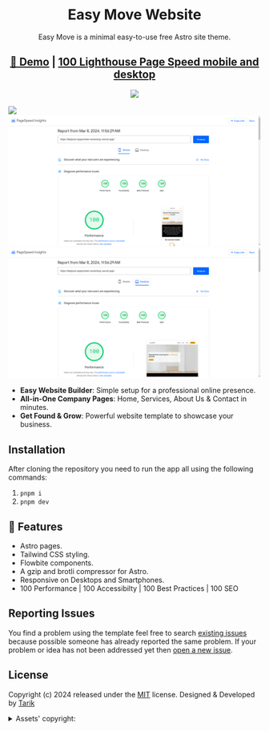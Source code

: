 <h1 align=center>Easy Move Website</h1>
<p align=center>Easy Move is a minimal easy-to-use free Astro site theme.</p>
<h2 align="center"> <a target="_blank" href="https://tailpool-wpplumber-workshop.vercel.app/" rel="nofollow">🚀 Demo</a> | <a  target="_blank" href="https://pagespeed.web.dev/analysis/https-tailpool-wpplumber-workshop-vercel-app/zk63mc8hqu?hl=en&form_factor=mobile">100 Lighthouse Page Speed mobile and desktop</a>
</h2>
<p align="center">
  <a href="https://github.com/withastro/astro/releases/tag/astro%404.3.2" alt="Contributors">
    <img src="https://img.shields.io/static/v1?label=ASTRO&message=4.4&color=&logo=astro" />
  </a>
</p>
<img src="./docs/assets/img/easy-move.gif">
<img src="./docs/assets/img/easymove-mobile.png">
<img src="./docs/assets/img/easymove-desktop.png">

- **Easy Website Builder**: Simple setup for a professional online presence.
- **All-in-One Company Pages**: Home, Services, About Us & Contact in minutes.
- **Get Found & Grow**: Powerful website template to showcase your business.

<!-- installation -->
## Installation
After cloning the repository you need to run the app all using the following commands:
1. `pnpm i`
2. `pnpm dev`

## 🎨 Features
- Astro pages.
- Tailwind CSS styling.
- Flowbite components.
- A gzip and brotli compressor for Astro.
- Responsive on Desktops and Smartphones.
- 100 Performance | 100 Accessibilty | 100 Best Practices | 100 SEO

<!-- reporting issue -->
## Reporting Issues
You find a problem using the template feel free to search [existing issues](https://github.com/wpplumber/easymove/issues) because possible someone has already reported the same problem.
If your problem or idea has not been addressed yet then [open a new issue](https://github.com/wpplumber/easymove/issues).

<!-- licence -->
## License

Copyright (c) 2024 released under the [MIT](https://github.com/wpplumber/easymove/blob/main/LICENSE) license. Designed & Developed by [Tarik](https://github.com/wpplumber)

<details><summary>Assets' copyright:</summary>
The images are only for demonstration purposes, they have their license:
  
| Image | Link |
| ------ | ------ |
|   [Petrebels](https://unsplash.com/@petrebels?utm_content=creditCopyText&utm_medium=referral&utm_source=unsplash)     |    [Unsplash](https://unsplash.com/photos/orange-and-black-auto-rickshaw-JwMGy1h-JsY?utm_content=creditCopyText&utm_medium=referral&utm_source=unsplash)    |
|    [Дмитрий Хрусталев-Григорьев](https://unsplash.com/@hrustall?utm_content=creditCopyText&utm_medium=referral&utm_source=unsplash)    |     [Unsplash](https://unsplash.com/photos/brown-wooden-shelf-on-white-floor-tiles-H2KEnyxbvaw?utm_content=creditCopyText&utm_medium=referral&utm_source=unsplash)   |
|     [Théo Dorp](https://unsplash.com/@theodorp?utm_content=creditCopyText&utm_medium=referral&utm_source=unsplash)    |     [Unsplash](https://unsplash.com/photos/white-front-load-washer-in-yellow-delivery-truck-4_TYsMnML60?utm_content=creditCopyText&utm_medium=referral&utm_source=unsplash)    |
|    [Robinson Greig](https://unsplash.com/@robinson?utm_content=creditCopyText&utm_medium=referral&utm_source=unsplash)     |     [Unsplash](https://unsplash.com/photos/2-boys-in-red-shirt-sitting-on-yellow-metal-bar-HrnAxAUwle8?utm_content=creditCopyText&utm_medium=referral&utm_source=unsplash)    |
|      [MealPro](https://unsplash.com/@mealpro?utm_content=creditCopyText&utm_medium=referral&utm_source=unsplash)   |     [Unsplash](https://unsplash.com/photos/white-vehicle-close-up-photography-uFIfEb-fPA4?utm_content=creditCopyText&utm_medium=referral&utm_source=unsplash)    |
|    [Michal Balog](https://unsplash.com/@mikbutcher?utm_content=creditCopyText&utm_medium=referral&utm_source=unsplash)     |    [Unsplash](https://unsplash.com/photos/brown-cardboard-boxes-on-brown-wooden-table-66NaCdBrkCs?utm_content=creditCopyText&utm_medium=referral&utm_source=unsplash)     |
|     [Arno Senoner](https://unsplash.com/@arnosenoner?utm_content=creditCopyText&utm_medium=referral&utm_source=unsplash)    |     [Unsplash](https://unsplash.com/photos/white-and-red-cars-parked-near-white-concrete-building-during-daytime-4jLpCkGqClE?utm_content=creditCopyText&utm_medium=referral&utm_source=unsplash)    |
|    [Wynand van Poortvliet](https://unsplash.com/@wwwynand?utm_content=creditCopyText&utm_medium=referral&utm_source=unsplash)     |     [Unsplash](https://unsplash.com/photos/man-in-green-jacket-and-black-pants-standing-in-front-of-brown-building-during-daytime-kWUZKKBR2Ag?utm_content=creditCopyText&utm_medium=referral&utm_source=unsplash)    |
|    [Girl with red hat](https://unsplash.com/@girlwithredhat?utm_content=creditCopyText&utm_medium=referral&utm_source=unsplash)     |    [Unsplash](https://unsplash.com/photos/green-framed-eyeglasses-beside-orange-rose-NhxTKvnezps?utm_content=creditCopyText&utm_medium=referral&utm_source=unsplash)     |
</details>

